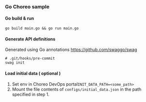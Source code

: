 ### Go Choreo sample

#### Go build & run

```shell
go build main.go && go run main.go
```

#### Generate API definitions

Generated using Go annotations https://github.com/swaggo/swag

```shell
# .git/hooks/pre-commit
swag init
```

#### Load initial data ( optional )

1. Set env in Choreo DevOps portal`INIT_DATA_PATH=<some_path>`
2. Mount the file contents of `configs/initial_data.json` in the path specified in step 1.